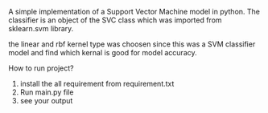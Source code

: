 A simple implementation of a  Support Vector Machine model in python. The classifier is an object of the SVC class which was imported from sklearn.svm library.

the linear and rbf kernel type was choosen since this was a SVM classifier model and find which kernal is good for model accuracy.

How to run project?

1) install the all requirement from requirement.txt
2) Run main.py file
3) see your output 
